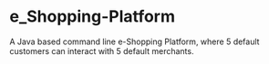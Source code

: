 # e_Shopping-Platform

A Java based command line e-Shopping Platform, where 5 default customers can interact with 5 default merchants.
